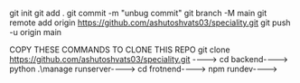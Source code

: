git init
git add .
git commit -m "unbug commit" 
git branch -M main 
git remote add origin https://github.com/ashutoshvats03/speciality.git
git push -u origin main


COPY THESE COMMANDS TO CLONE THIS REPO
git clone https://github.com/ashutoshvats03/speciality.git ---->
cd backend---->
python .\manage runserver---->
cd frotnend---->
npm rundev---->
